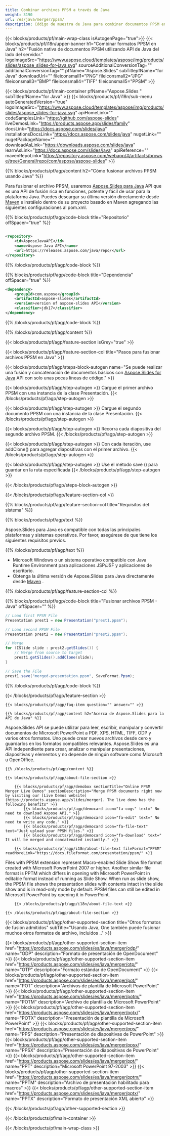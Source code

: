 ```yaml
---
title: Combinar archivos PPSM a través de Java
weight: 3190
url: /es/java/merger/ppsm/ 
description: Código de muestra de Java para combinar documentos PPSM en Java Runtime Environment para aplicaciones JSP/JSF y aplicaciones de escritorio.
---
```


{{< blocks/products/pf/main-wrap-class isAutogenPage="true">}}
{{< blocks/products/pf/i18n/upper-banner h1="Combinar formatos PPSM en Java" h2="Fusión nativa de documentos PPSM utilizando API de Java del lado del servidor." logoImageSrc="https://www.aspose.cloud/templates/aspose/img/products/slides/aspose_slides-for-java.svg" sourceAdditionalConversionTag="" additionalConversionTag="" pfName="Aspose.Slides" subTitlepfName="for Java" downloadUrl="" fileiconsmall1="PNG" fileiconsmall2="JPG" fileiconsmall3="BMP" fileiconsmall4="TIFF" fileiconsmall5="PPSM" >}}

{{< blocks/products/pf/main-container pfName="Aspose.Slides " subTitlepfName="for Java" >}}
{{< blocks/products/pf/i18n/sub-menu autoGeneratedVersion="true" logoImageSrc="https://www.aspose.cloud/templates/aspose/img/products/slides/aspose_slides-for-java.svg" apiHomeLink="" codeSamplesLink="https://github.com/aspose-slides" liveDemosLink="https://products.aspose.app/slides/family" docsLink="https://docs.aspose.com/slides/java" installationsDocsLink="https://docs.aspose.com/slides/java" nugetLink="" nugetPackageName="" downloadAsLink="https://downloads.aspose.com/slides/java" learnAsLink="https://docs.aspose.com/slides/java" apiReference="" mavenRepoLink="https://repository.aspose.com/webapp/#/artifacts/browse/tree/General/repo/com/aspose/aspose-slides" >}}

{{% blocks/products/pf/agp/content h2="Cómo fusionar archivos PPSM usando Java" %}}

 Para fusionar el archivo PPSM, usaremos
 [Aspose.Slides para Java](https://products.aspose.com/slides/es/java)
 API que es una API de fusión rica en funciones, potente y fácil de usar para la plataforma Java. Puedes descargar su última versión directamente desde
 [Maven](https://repository.aspose.com/webapp/#/artifacts/browse/tree/General/repo/com/aspose/aspose-slides)
 e instálelo dentro de su proyecto basado en Maven agregando las siguientes configuraciones al pom.xml.

{{% blocks/products/pf/agp/code-block title="Repositorio" offSpacer="true" %}}

```xml

<repository>
    <id>AsposeJavaAPI</id>
    <name>Aspose Java API</name>
    <url>https://releases.aspose.com/java/repo/</url>
</repository>

```

{{% /blocks/products/pf/agp/code-block %}}

{{% blocks/products/pf/agp/code-block title="Dependencia" offSpacer="true" %}}

```xml
<dependency>
    <groupId>com.aspose</groupId>
    <artifactId>aspose-slides</artifactId>
    <version>version of aspose-slides API</version>
    <classifier>jdk17</classifier>
</dependency>

```

{{% /blocks/products/pf/agp/code-block %}}

{{% /blocks/products/pf/agp/content %}}

{{< blocks/products/pf/agp/feature-section isGrey="true" >}}


{{< blocks/products/pf/agp/feature-section-col title="Pasos para fusionar archivos PPSM en Java" >}}

{{< blocks/products/pf/agp/steps-block-autogen name="Se puede realizar una fusión y concatenación de documentos básicos con [Aspose.Slides for Java](https://products.aspose.com/slides/es/java) API con solo unas pocas líneas de código." >}}

{{< blocks/products/pf/agp/step-autogen >}}
Cargue el primer archivo PPSM con una instancia de la clase Presentación.
{{< /blocks/products/pf/agp/step-autogen >}}

{{< blocks/products/pf/agp/step-autogen >}}
Cargue el segundo documento PPSM con una instancia de la clase Presentación.
{{< /blocks/products/pf/agp/step-autogen >}}

{{< blocks/products/pf/agp/step-autogen >}}
Recorra cada diapositiva del segundo archivo PPSM.
{{< /blocks/products/pf/agp/step-autogen >}}

{{< blocks/products/pf/agp/step-autogen >}}
Con cada iteración, use addClone() para agregar diapositivas con el primer archivo.
{{< /blocks/products/pf/agp/step-autogen >}}

{{< blocks/products/pf/agp/step-autogen >}}
Use el método save () para guardar en la ruta especificada
{{< /blocks/products/pf/agp/step-autogen >}}

{{< /blocks/products/pf/agp/steps-block-autogen >}}

{{< /blocks/products/pf/agp/feature-section-col >}}

{{% blocks/products/pf/agp/feature-section-col title="Requisitos del sistema" %}}

{{% blocks/products/pf/agp/text %}}

 Aspose.Slides para Java es compatible con todas las principales plataformas y sistemas operativos. Por favor, asegúrese de que tiene los siguientes requisitos previos.

{{% /blocks/products/pf/agp/text %}}

- Microsoft Windows o un sistema operativo compatible con Java Runtime Environment para aplicaciones JSP/JSF y aplicaciones de escritorio.
- Obtenga la última versión de Aspose.Slides para Java directamente desde
 [Maven](https://repository.aspose.com/webapp/#/artifacts/browse/tree/General/repo/com/aspose/aspose-slides) .

{{% /blocks/products/pf/agp/feature-section-col %}}

{{% blocks/products/pf/agp/code-block title="Fusionar archivos PPSM - Java" offSpacer="" %}}

```cs
// Load first PPSM File
Presentation prest1 = new Presentation("prest1.ppsm");

// Load second PPSM File
Presentation prest2 = new Presentation("prest2.ppsm");

// Merge
for (ISlide slide : prest2.getSlides()) {
	// Merge from source to target
	prest1.getSlides().addClone(slide);
}

// Save the File
prest1.save("merged-presentation.ppsm", SaveFormat.Ppsm);  

```

{{% /blocks/products/pf/agp/code-block %}}

{{< /blocks/products/pf/agp/feature-section >}}

    {{< blocks/products/pf/agp/faq-item question="" answer="" >}}
 

<!-- aboutfile Starts -->

    {{% blocks/products/pf/agp/content h2="Acerca de Aspose.Slides para la API de Java" %}}

 Aspose.Slides API se puede utilizar para leer, escribir, manipular y convertir documentos de Microsoft PowerPoint a PDF, XPS, HTML, TIFF, ODP y varios otros formatos. Uno puede crear nuevos archivos desde cero y guardarlos en los formatos compatibles relevantes. Aspose.Slides es una API independiente para crear, analizar o manipular presentaciones, diapositivas y elementos y no depende de ningún software como Microsoft u OpenOffice.  



    {{% /blocks/products/pf/agp/content %}}

    {{< blocks/products/pf/agp/about-file-section >}}

        {{< blocks/products/pf/agp/demobox sectionTitle="Online PPSM Merger Live Demos" sectionDescription="Merge PPSM documents right now by visiting our [Live Demos website](https://products.aspose.app/slides/merger). The live demo has the following benefits" >}}
            {{< blocks/products/pf/agp/democard icon="fa-cogs" text=" No need to download Aspose API." >}}
            {{< blocks/products/pf/agp/democard icon="fa-edit" text=" No need to write any code." >}}
            {{< blocks/products/pf/agp/democard icon="fa-file-text" text="Just upload your PPSM files." >}}
            {{< blocks/products/pf/agp/democard icon="fa-download" text=" It will be merged and concatenated instantly." >}}

        {{< blocks/products/pf/agp/i18n/about-file-text fileFormat="PPSM" readMoreLink="https://docs.fileformat.com/presentation/ppsm/" >}}
Files with PPSM extension represent Macro-enabled Slide Show file format created with Microsoft PowerPoint 2007 or higher. Another similar file format is PPTM which differs in opening with Microsoft PowerPoint in editable format instead of running as Slide Show. When run as slide show, the PPSM file shows the presentation slides with contents intact in the slide show and is in read-only mode by default. PPSM files can still be edited in Microsoft PowerPoint by opening it in PowerPoint. 

        {{< /blocks/products/pf/agp/i18n/about-file-text >}}

    {{< /blocks/products/pf/agp/about-file-section >}}

<!-- aboutfile Ends -->

{{< blocks/products/pf/agp/other-supported-section title="Otros formatos de fusión admitidos" subTitle="Usando Java, One también puede fusionar muchos otros formatos de archivo, incluidos .." >}}

{{< blocks/products/pf/agp/other-supported-section-item href="https://products.aspose.com/slides/es/java/merger/odp/" name="ODP" description="Formato de presentación de OpenDocument" >}}
{{< blocks/products/pf/agp/other-supported-section-item href="https://products.aspose.com/slides/es/java/merger/otp/" name="OTP" description="Formato estándar de OpenDocument" >}}
{{< blocks/products/pf/agp/other-supported-section-item href="https://products.aspose.com/slides/es/java/merger/pot/" name="POT" description="Archivos de plantilla de Microsoft PowerPoint" >}}
{{< blocks/products/pf/agp/other-supported-section-item href="https://products.aspose.com/slides/es/java/merger/potm/" name="POTM" description="Archivo de plantilla de Microsoft PowerPoint" >}}
{{< blocks/products/pf/agp/other-supported-section-item href="https://products.aspose.com/slides/es/java/merger/potx/" name="POTX" description="Presentación de plantilla de Microsoft PowerPoint" >}}
{{< blocks/products/pf/agp/other-supported-section-item href="https://products.aspose.com/slides/es/java/merger/pps/" name="PPS" description="Presentación de diapositivas de PowerPoint" >}}
{{< blocks/products/pf/agp/other-supported-section-item href="https://products.aspose.com/slides/es/java/merger/ppsx/" name="PPSX" description="Presentación de diapositivas de PowerPoint" >}}
{{< blocks/products/pf/agp/other-supported-section-item href="https://products.aspose.com/slides/es/java/merger/ppt/" name="PPT" description="Microsoft PowerPoint 97-2003" >}}
{{< blocks/products/pf/agp/other-supported-section-item href="https://products.aspose.com/slides/es/java/merger/pptm/" name="PPTM" description="Archivo de presentación habilitado para macros" >}}
{{< blocks/products/pf/agp/other-supported-section-item href="https://products.aspose.com/slides/es/java/merger/pptx/" name="PPTX" description="Formato de presentación XML abierto" >}}

{{< /blocks/products/pf/agp/other-supported-section >}}

{{< /blocks/products/pf/main-container >}}
    
{{< /blocks/products/pf/main-wrap-class >}}